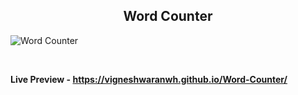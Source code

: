 <h2 align = "center">Word Counter</h2>

![Word Counter](https://user-images.githubusercontent.com/122967566/213376788-ac6a734f-1718-4574-8fac-0179d9468a90.png)

<br>

**Live Preview - https://vigneshwaranwh.github.io/Word-Counter/**
